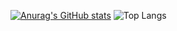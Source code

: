 [![Anurag's GitHub stats](https://github-readme-stats.vercel.app/api?username=jbrunomf&hide=issues&theme=dark)](https://github.com/jbrunomf/jbrunomf) ![Top Langs](https://github-readme-stats.vercel.app/api/top-langs/?username=jbrunomf&theme=dark)
